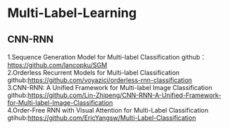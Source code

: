 # Multi-Label-Learning
## CNN-RNN
1.Sequence Generation Model for Multi-label Classification    github：https://github.com/lancopku/SGM   <br>
2.Orderless Recurrent Models for Multi-label Classification   github:https://github.com/voyazici/orderless-rnn-classification <br>
3.CNN-RNN: A Unified Framework for Multi-label Image Classification  github:https://github.com/Lin-Zhipeng/CNN-RNN-A-Unified-Framework-for-Multi-label-Image-Classification <br>
4.Order-Free RNN with Visual Attention for Multi-Label Classification gtihub:https://github.com/EricYangsw/Multi-Label-Classification
